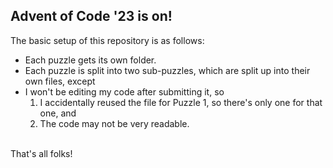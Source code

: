 ## Advent of  Code '23 is on!
The basic setup of this repository is as follows:
* Each puzzle gets its own folder.
* Each puzzle is split into two sub-puzzles, which are split up into their own files, except
* I won't be editing my code after submitting it, so
  1. I accidentally reused the file for Puzzle 1, so there's only one for that one, and
  2. The code may not be very readable.
<br>
That's all folks! 
